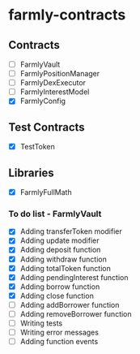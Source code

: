# farmly-contracts

## Contracts

- [ ] FarmlyVault
- [ ] FarmlyPositionManager
- [ ] FarmlyDexExecutor
- [ ] FarmlyInterestModel
- [x] FarmlyConfig

## Test Contracts

- [x] TestToken

## Libraries

- [x] FarmlyFullMath

### To do list - FarmlyVault

- [x] Adding transferToken modifier
- [x] Adding update modifier
- [x] Adding deposit function
- [x] Adding withdraw function
- [x] Adding totalToken function
- [x] Adding pendingInterest function
- [x] Adding borrow function
- [x] Adding close function
- [ ] Adding addBorrower function
- [ ] Adding removeBorrower function
- [ ] Writing tests
- [ ] Writing error messages
- [ ] Adding function events